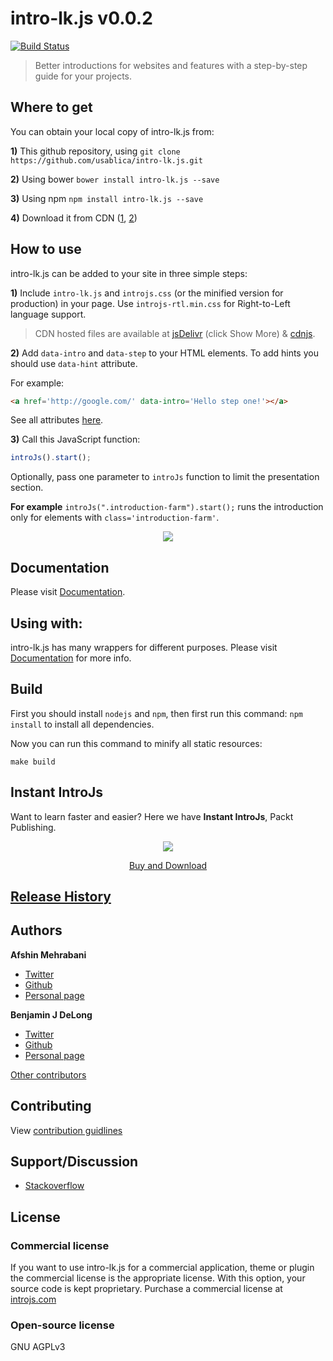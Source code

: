 # intro-lk.js v0.0.2

[![Build Status](https://travis-ci.org/usablica/intro-lk.js.svg?branch=master)](https://travis-ci.org/usablica/intro-lk.js)

> Better introductions for websites and features with a step-by-step guide for your projects.

## Where to get
You can obtain your local copy of intro-lk.js from:

**1)** This github repository, using ```git clone https://github.com/usablica/intro-lk.js.git```

**2)** Using bower ```bower install intro-lk.js --save```

**3)** Using npm ```npm install intro-lk.js --save```

**4)** Download it from CDN ([1](http://www.jsdelivr.com/projects/intro-lk.js), [2](https://cdnjs.com/libraries/intro-lk.js))

## How to use
intro-lk.js can be added to your site in three simple steps:

**1)** Include `intro-lk.js` and `introjs.css` (or the minified version for production) in your page. Use `introjs-rtl.min.css` for Right-to-Left language support.

> CDN hosted files are available at [jsDelivr](http://www.jsdelivr.com/projects/intro-lk.js) (click Show More) & [cdnjs](https://cdnjs.com/libraries/intro-lk.js).

**2)** Add `data-intro` and `data-step` to your HTML elements. To add hints you should use `data-hint` attribute.

For example:

```html
<a href='http://google.com/' data-intro='Hello step one!'></a>
````

See all attributes [here](https://introjs.com/docs/intro/attributes/).

**3)** Call this JavaScript function:
```javascript
introJs().start();
````

Optionally, pass one parameter to `introJs` function to limit the presentation section.

**For example** `introJs(".introduction-farm").start();` runs the introduction only for elements with `class='introduction-farm'`.

<p align="center"><img src="https://raw.githubusercontent.com/usablica/intro-lk.js/gh-pages/img/introjs-demo.png"></p>

## Documentation

Please visit [Documentation](http://introjs.com/docs).

## Using with:

intro-lk.js has many wrappers for different purposes. Please visit [Documentation](http://introjs.com/docs) for more info.

## Build

First you should install `nodejs` and `npm`, then first run this command: `npm install` to install all dependencies.

Now you can run this command to minify all static resources:

    make build

## Instant IntroJs

Want to learn faster and easier? Here we have **Instant IntroJs**, Packt Publishing.

<p align="center">
  <a target='_blank' href="http://www.packtpub.com/create-useful-introductions-for-websites-and-applications-with-introjs-library/book"><img src='http://dgdsbygo8mp3h.cloudfront.net/sites/default/files/imagecache/productview_larger/2517OS_Instant%20IntroJS%20Starter.jpg' /></a>
</p>

<p align="center">
  <a target='_blank' href="http://www.packtpub.com/create-useful-introductions-for-websites-and-applications-with-introjs-library/book">Buy and Download</a>
</p>

## <a href="https://github.com/usablica/intro-lk.js/blob/master/changelog.md">Release History</a>

## Authors
**Afshin Mehrabani**

- [Twitter](https://twitter.com/afshinmeh)
- [Github](https://github.com/afshinm)
- [Personal page](http://afshinm.name/)

**Benjamin J DeLong**

- [Twitter](https://twitter.com/bozdoz)
- [Github](https://github.com/bozdoz)
- [Personal page](https://bozdoz.com/)

[Other contributors](https://github.com/usablica/intro-lk.js/graphs/contributors)

## Contributing

View [contribution guidlines](https://github.com/usablica/intro-lk.js/blob/master/CONTRIBUTING.md)

## Support/Discussion
- [Stackoverflow](http://stackoverflow.com/questions/tagged/intro-lk.js)

## License

### Commercial license

If you want to use intro-lk.js for a commercial application, theme or plugin the commercial license is the appropriate license. With this option, your source code is kept proprietary. Purchase a commercial license at [introjs.com](http://introjs.com/#commercial)

### Open-source license

GNU AGPLv3
